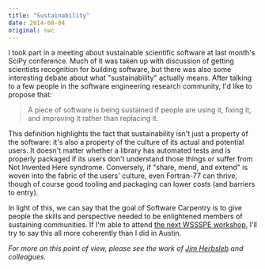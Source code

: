 ```yaml
---
title: "Sustainability"
date: 2014-08-04
original: swc
---
```

<p>
  I took part in a meeting about
  sustainable scientific software
  at last month's SciPy conference.
  Much of it was taken up with discussion of getting scientists recognition for building software,
  but there was also some interesting debate about what "sustainability" actually means.
  After talking to a few people in the software engineering research community,
  I'd like to propose that:
</p>
<blockquote>
  A piece of software is being sustained
  if people are using it, fixing it, and improving it
  rather than replacing it.
</blockquote>
<p>
  This definition highlights the fact that sustainability isn't just a property of the software:
  it's also a property of the culture of its actual and potential users.
  It doesn't matter whether a library has automated tests and is properly packaged
  if its users don't understand those things or suffer from Not Invented Here syndrome.
  Conversely,
  if "share, mend, and extend" is woven into the fabric of the users' culture,
  even Fortran-77 can thrive,
  though of course good tooling and packaging can lower costs (and barriers to entry).
</p>
<p>
  In light of this,
  we can say that the goal of Software Carpentry is
  to give people the skills and perspective needed to be enlightened members of sustaining communities.
  If I'm able to attend <a href="http://wssspe.researchcomputing.org.uk/wssspe2/">the next WSSSPE workshop</a>,
  I'll try to say this all more coherently than I did in Austin.
</p>
<p>
  <em>
    For more on this point of view,
    please see the work of <a href="http://herbsleb.org/web-pubs/papers.shtml">Jim Herbsleb</a> and colleagues.
  </em>
</p>
